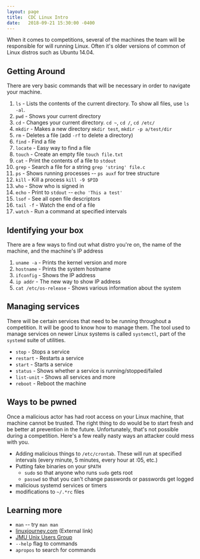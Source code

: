 ```yaml
---
layout: page
title:  CDC Linux Intro
date:   2018-09-21 15:30:00 -0400
---
```


When it comes to competitions, several of the machines the team will be
responsible for will running Linux. Often it's older versions of common of
Linux distros such as Ubuntu 14.04.

## Getting Around

There are very basic commands that will be necessary in order to navigate your
machine.

 1. `ls` - Lists the contents of the current directory. To show all files,
 use `ls -al`.
 1. `pwd` - Shows your current directory
 1. `cd` - Changes your current directory. `cd ~`, `cd /`, `cd /etc/`
 1. `mkdir` - Makes a new directory `mkdir test`, `mkdir -p a/test/dir`
 1. `rm` - Deletes a file (add `-rf` to delete a directory)
 1. `find` - Find a file
 1. `locate` - Easy way to find a file
 1. `touch` - Create an empty file `touch file.txt`
 1. `cat` - Print the contents of a file to `stdout`
 1. `grep` - Search a file for a string `grep 'string' file.c`
 1. `ps` - Shows running processes -- `ps auxf` for tree structure
 1. `kill` - Kill a process `kill -9 $PID`
 1. `who` - Show who is signed in
 1. `echo` - Print to `stdout` -- `echo 'This a test'`
 1. `lsof` - See all open file descriptors
 1. `tail -f` - Watch the end of a file
 1. `watch` - Run a command at specified intervals

## Identifying your box

There are a few ways to find out what distro you're on, the name of the
machine, and the machine's IP address

 1. `uname -a` - Prints the kernel version and more
 1. `hostname` - Prints the system hostname
 1. `ifconfig` - Shows the IP address
 1. `ip addr`  - The new way to show IP address
 1. `cat /etc/os-release` - Shows various information about the system

## Managing services

There will be certain services that need to be running throughout a
competition. It will be good to know how to manage them. The tool used to
manage services on newer Linux systems is called `systemctl`, part of the
`systemd` suite of utilities.

 - `stop` - Stops a service
 - `restart` - Restarts a service
 - `start` - Starts a service
 - `status` - Shows whether a service is running/stopped/failed
 - `list-unit` - Shows all services and more
 - `reboot` - Reboot the machine

## Ways to be pwned

Once a malicious actor has had root access on your Linux machine, that machine
cannot be trusted. The right thing to do would be to start fresh and be
better at prevention in the future. Unfortunately, that's not possible during
a competition. Here's a few really nasty ways an attacker could mess with you.

 - Adding malicious things to `/etc/crontab`. These will run at specified
   intervals (every minute, 5 minutes, every hour at :05, etc.)
 - Putting fake binaries on your `$PATH`
   - `sudo` so that anyone who runs `sudo` gets root
   - `passwd` so that you can't change passwords or passwords get logged
 - malicious systemd services or timers
 - modifications to `~/.*rc` files

## Learning more

 - `man` -- try `man man`
 - [linuxjourney.com](https://linuxjourney.com) (External link)
 - [JMU Unix Users Group](https://www.jmunixusers.org)
 - `--help` flag to commands
 - `apropos` to search for commands
